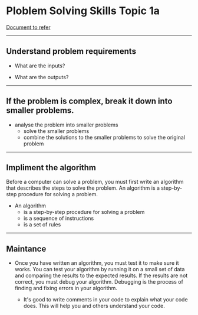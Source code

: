 # Ploblem Solving Skills Topic 1a
[Document to refer](School%20Notes/Topic%201a%20Problem%20Solving%20Skillsv1.pdf)

-----------------
## Understand problem requirements
 - What are the inputs?
  
 - What are the outputs?
 -----------------

 ## If the problem is complex, break it down into smaller problems.
  - analyse the problem into smaller problems
    - solve the smaller problems
    - combine the solutions to the smaller problems to solve the original problem

------------------------
  ## Impliment the algorithm
   Before a computer can solve a problem, you must first write an algorithm that describes the steps to solve the problem. An algorithm is a step-by-step procedure for solving a problem. 

  - An algorithm
    - is a step-by-step procedure for solving a problem
    - is a sequence of instructions
    - is a set of rules
------------------  
## Maintance
- Once you have written an algorithm, you must test it to make sure it works. You can test your algorithm by running it on a small set of data and comparing the results to the expected results. If the results are not correct, you must debug your algorithm. Debugging is the process of finding and fixing errors in your algorithm.

    -  It's good to write comments in your code to explain what your code does. This will help you and others understand your code.
             







